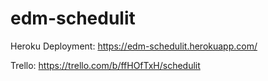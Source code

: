 # edm-schedulit

Heroku Deployment: https://edm-schedulit.herokuapp.com/

Trello: https://trello.com/b/ffHOfTxH/schedulit